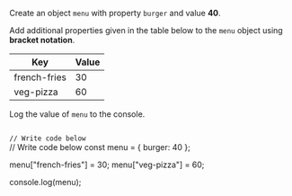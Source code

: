 Create an object `menu`
with property `burger`
and value **40**.

Add additional properties
given in the table below
to the `menu` object using
**bracket notation**.

| Key           | Value      |
| ------------- | ---------- |
| french-fries  | 30         |
| veg-pizza     | 60         |

Log the value of `menu` to
the console.

<codeblock language="javascript" type="exercise" testMode="fixedInput">
<code>
// Write code below
</code>
<solution>
// Write code below
const menu = {
  burger: 40
};

menu["french-fries"] = 30;
menu["veg-pizza"] = 60;

console.log(menu);
</solution>
</codeblock>
